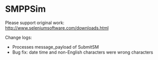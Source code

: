 # SMPPSim
Please support original work: http://www.seleniumsoftware.com/downloads.html

Change logs:
- Processes message_payload of SubmitSM
- Bug fix: date time and non-English characters were wrong characters
